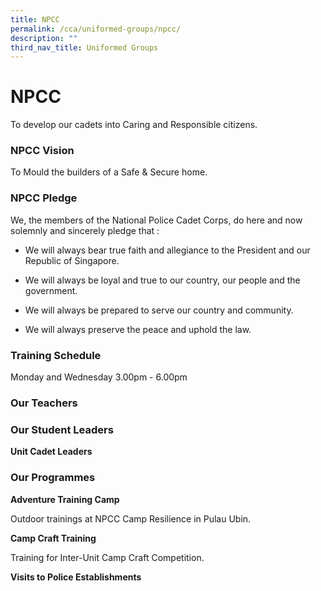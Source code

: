 ```yaml
---
title: NPCC
permalink: /cca/uniformed-groups/npcc/
description: ""
third_nav_title: Uniformed Groups
---
```

# NPCC

To develop our cadets into Caring and Responsible citizens.

### NPCC Vision

To Mould the builders of a Safe & Secure home.

### NPCC Pledge

We, the members of the National Police Cadet Corps, do here and now solemnly and sincerely pledge that :

*   We will always bear true faith and allegiance to the President and our Republic of Singapore.  
    
*   We will always be loyal and true to our country, our people and the government.  
    
*   We will always be prepared to serve our country and community.  
    
*   We will always preserve the peace and uphold the law.  

### Training Schedule

Monday and Wednesday 3.00pm - 6.00pm

### Our Teachers




### Our Student Leaders

**Unit Cadet Leaders**



### Our Programmes

**Adventure Training Camp**

Outdoor trainings at NPCC Camp Resilience in Pulau Ubin.



**Camp Craft Training**

Training for Inter-Unit Camp Craft Competition.




**Visits to Police Establishments**
